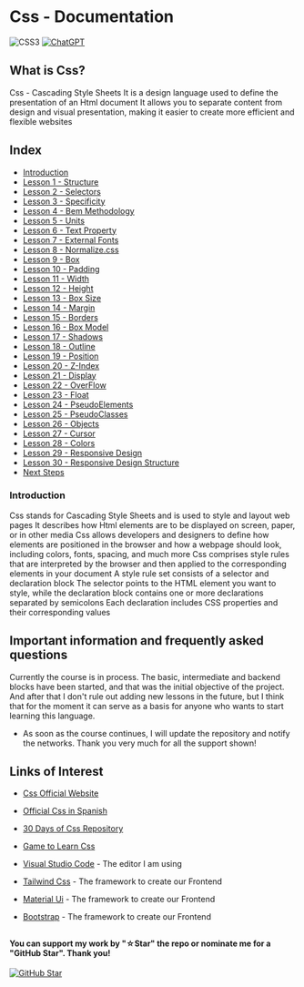 # Css - Documentation

![CSS3](https://img.shields.io/badge/css3-%231572B6.svg?style=for-the-badge&logo=css3&logoColor=white)
[![ChatGPT](https://img.shields.io/badge/ChatGPT-GPT--4-7CF178?style=for-the-badge&logo=openai&logoColor=white&labelColor=101010)](https://platform.openai.com)

## What is Css?

Css - Cascading Style Sheets It is a design language used to define the presentation of an Html document It allows you to separate content from design and visual presentation, making it easier to create more efficient and flexible websites

## Index

* [Introduction](Introduction.css)
* [Lesson 1 - Structure](Structure.css)
* [Lesson 2 - Selectors](Selectors.css)
* [Lesson 3 - Specificity](Specificity.css)
* [Lesson 4 - Bem Methodology](Bem-Methodology.css)
* [Lesson 5 - Units](Units.css)
* [Lesson 6 - Text Property](Text-Properties.css)
* [Lesson 7 - External Fonts](External-Sources.css)
* [Lesson 8 - Normalize.css](Normalize.css)
* [Lesson 9 - Box](Box.css)
* [Lesson 10 - Padding](Padding.css)
* [Lesson 11 - Width](Width.css)
* [Lesson 12 - Height](Height.css)
* [Lesson 13 - Box Size](Box-Size.css)
* [Lesson 14 - Margin](Margin.css)
* [Lesson 15 - Borders](Borders.css)
* [Lesson 16 - Box Model](Box-Model.css)
* [Lesson 17 - Shadows](Shadows.css)
* [Lesson 18 - Outline](Outline.css)
* [Lesson 19 - Position](Position.css)
* [Lesson 20 - Z-Index](Z-Index.css)
* [Lesson 21 - Display](Display.css)
* [Lesson 22 - OverFlow](Overflow.css)
* [Lesson 23 - Float](Float.css)
* [Lesson 24 - PseudoElements](Pseudoelements.css)
* [Lesson 25 - PseudoClasses](Pseudoclasses.css)
* [Lesson 26 - Objects](Objects.css)
* [Lesson 27 - Cursor](Cursor.css)
* [Lesson 28 - Colors](Colors.css)
* [Lesson 29 - Responsive Design](Responsive-Design.css)
* [Lesson 30 - Responsive Design Structure](Responsive-Design-Structure.css)
* [Next Steps](Next-Steps.css)

### Introduction

Css stands for Cascading Style Sheets and is used to style and layout web pages It describes how Html elements are to be displayed on screen, paper, or in other media Css allows developers and designers to define how elements are positioned in the browser and how a webpage should look, including colors, fonts, spacing, and much more Css comprises style rules that are interpreted by the browser and then applied to the corresponding elements in your document A style rule set consists of a selector and declaration block The selector points to the HTML element you want to style, while the declaration block contains one or more declarations separated by semicolons Each declaration includes CSS properties and their corresponding values

## Important information and frequently asked questions

Currently the course is in process. The basic, intermediate and backend blocks have been started, and that was the initial objective of the project. And after that I don't rule out adding new lessons in the future, but I think that for the moment it can serve as a basis for anyone who wants to start learning this language.

* As soon as the course continues, I will update the repository and notify the networks.
Thank you very much for all the support shown!

## Links of Interest

* [Css Official Website](https://developer.mozilla.org/en-US/docs/Web/CSS)

* [Official Css in Spanish](https://developer.mozilla.org/es/docs/Web/CSS)

* [30 Days of Css Repository](https://github.com/TheOdinProject/css-exercises)

* [Game to Learn Css](https://flexboxfroggy.com/#es)

* [Visual Studio Code](https://code.visualstudio.com/) - The editor I am using

* [Tailwind Css](https://tailwindcss.com/) - The framework to create our Frontend

* [Material Ui](https://mui.com/) - The framework to create our Frontend

* [Bootstrap](https://getbootstrap.com/) - The framework to create our Frontend

##

#### You can support my work by "☆Star" the repo or nominate me for a "GitHub Star". Thank you!

[![GitHub Star](https://img.shields.io/badge/GitHub-Nominar_a_star-yellow?style=for-the-badge&logo=github&logoColor=white&labelColor=101010)](https://stars.github.com/nominate/)